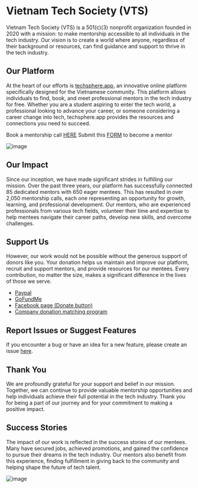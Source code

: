 # Vietnam Tech Society (VTS)

Vietnam Tech Society (VTS) is a 501(c)(3) nonprofit organization founded in 2020 with a mission: to make mentorship accessible to all individuals in the tech industry. Our vision is to create a world where anyone, regardless of their background or resources, can find guidance and support to thrive in the tech industry.

## Our Platform

At the heart of our efforts is <a href="https://docs.google.com/spreadsheets/d/1kjigetJZ3fIRXN8hBP3QXd0f6Gi4UFhm_-vW0YgzYVo/edit?usp=sharing" target="_blank">techsphere.app</a>, an innovative online platform specifically designed for the Vietnamese community. This platform allows individuals to find, book, and meet professional mentors in the tech industry for free. Whether you are a student aspiring to enter the tech world, a professional looking to advance your career, or someone considering a career change into tech, techsphere.app provides the resources and connections you need to succeed.

Book a mentorship call [HERE](https://docs.google.com/spreadsheets/d/1kjigetJZ3fIRXN8hBP3QXd0f6Gi4UFhm_-vW0YgzYVo/edit?usp=sharing)
Submit this [FORM](https://docs.google.com/forms/d/e/1FAIpQLSd5JZafhGv-eJTIwxOW9IaGF6f8zYbxm23Sn4HC_HIlkB7LEQ/viewform) to become a mentor  

![image](https://github.com/user-attachments/assets/110be828-b89f-4b21-a7d8-b172437c35d0)


## Our Impact

Since our inception, we have made significant strides in fulfilling our mission. Over the past three years, our platform has successfully connected 85 dedicated mentors with 650 eager mentees. This has resulted in over 2,050 mentorship calls, each one representing an opportunity for growth, learning, and professional development. Our mentors, who are experienced professionals from various tech fields, volunteer their time and expertise to help mentees navigate their career paths, develop new skills, and overcome challenges.

## Support Us

However, our work would not be possible without the generous support of donors like you. Your donation helps us maintain and improve our platform, recruit and support mentors, and provide resources for our mentees. Every contribution, no matter the size, makes a significant difference in the lives of those we serve.

- <a href="https://www.paypal.com/US/fundraiser/charity/4485204" target="_blank">Paypal</a>
- <a href="https://gofund.me/507e0492" target="_blank">GoFundMe</a>
- <a href="https://www.facebook.com/VietnamTechSociety/" target="_blank">Facebook page (Donate button)</a>
- <a href="https://causes.benevity.org/content/vietnam-tech-society" target="_blank">Company donation matching program</a>

## Report Issues or Suggest Features

If you encounter a bug or have an idea for a new feature, please create an issue <a href="https://github.com/Vietnam-Tech-Society/techsphere/issues" target="_blank">here</a>.

## Thank You

We are profoundly grateful for your support and belief in our mission. Together, we can continue to provide valuable mentorship opportunities and help individuals achieve their full potential in the tech industry. Thank you for being a part of our journey and for your commitment to making a positive impact.

## Success Stories

The impact of our work is reflected in the success stories of our mentees. Many have secured jobs, achieved promotions, and gained the confidence to pursue their dreams in the tech industry. Our mentors also benefit from this experience, finding fulfillment in giving back to the community and helping shape the future of tech talent.

![image](https://github.com/Vietnam-Tech-Society/techsphere/assets/10910705/b13fbbe3-9102-4f47-a0ea-af968d3cf88d)

